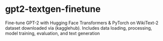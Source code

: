 # gpt2-textgen-finetune
Fine-tune GPT-2 with Hugging Face Transformers &amp; PyTorch on WikiText-2 dataset downloaded via (kagglehub). Includes data loading, processing, model training, evaluation, and text generation
